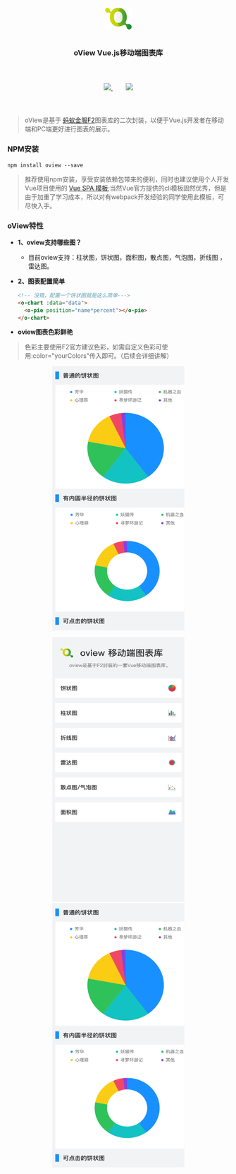 

<div style="display:flex;align-items:center;justify-content:center;flex-direction: column;margin-bottom:40px;">
    <p  align="center">
<img src="https://github.com/MrGaoGang/oview/blob/master/examples/components/images/logo.png?raw=true">
<h3 align="center">oView Vue.js移动端图表库</h3>
    </p>


<p align="center">
 <tr>
        <a href="https://mrgaogang.github.io/article/oview/">
            <img src="https://img.shields.io/badge/oView-%E5%AE%98%E6%96%B9%E6%96%87%E6%A1%A3-%232d8cf0.svg" />
        </a>
        <a href="https://mrgaogang.github.io/oview/docs/#/" style="margin-left:30px;">
            <img
                src="https://img.shields.io/badge/%E5%AE%98%E6%96%B9%E7%A4%BA%E4%BE%8B-%E6%95%88%E6%9E%9C%E5%9B%BE-%232d8cf0.svg" />
        </a>
    </tr>
</p>


</div>


> oView是基于 [蚂蚁金服F2](https://www.yuque.com/antv/f2/getting-started)图表库的二次封装，以便于Vue.js开发者在移动端和PC端更好进行图表的展示。


### NPM安装

```
npm install oview --save

```
> 推荐使用npm安装，享受安装依赖包带来的便利，同时也建议使用个人开发Vue项目使用的 [Vue SPA 模板](https://github.com/MrGaoGang/lucky_vue_template);当然Vue官方提供的cli模板固然优秀，但是由于加重了学习成本，所以对有webpack开发经验的同学使用此模板，可尽快入手。



### oView特性

- **1、oview支持哪些图？**
    - 目前oview支持：柱状图，饼状图，面积图，散点图，气泡图，折线图 ，雷达图。

- **2、图表配置简单**

    ```html
    <!-- 没错，配置一个饼状图就是这么简单--->
    <o-chart :data="data">
      <o-pie position="name*percent"></o-pie>
    </o-chart>
    ```

- **oview图表色彩鲜艳**

> 色彩主要使用F2官方建议色彩，如需自定义色彩可使用:color="yourColors"传入即可。（后续会详细讲解）

<div style="display:flex;justify-content:space-around;">

<img src="https://github.com/MrGaoGang/oview/blob/master/images/oview_pie.png?raw=true" style="width:300px;height:600px"/>

</div>

<p align="center">
        <tr>
          <td align="center" valign="middle">
            <a href="https://mrgaogang.github.io/oview/docs" target="_blank">
            <img src="https://github.com/MrGaoGang/oview/blob/master/images/oview_main.png?raw=true" width="300" height="600"/>
            </a>
          </td>
          <td align="center" valign="middle">
              <a href="https://mrgaogang.github.io/oview/docs" target="_blank">
            <img src="https://github.com/MrGaoGang/oview/blob/master/images/oview_pie.png?raw=true" width="300" height="600"/>
            </a>
          </td>
        </tr>
</p>
